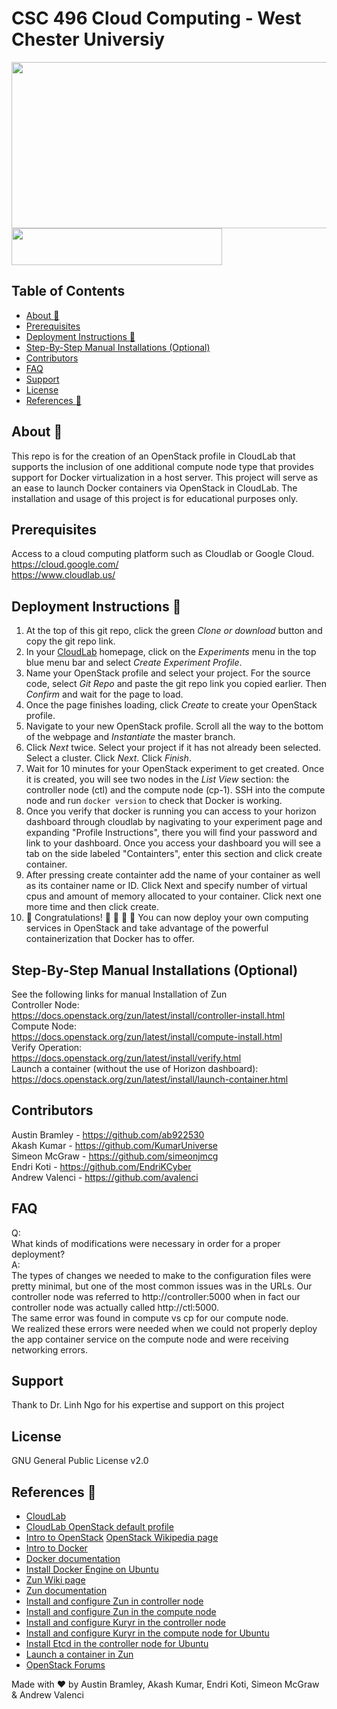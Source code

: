 # CSC 496 Cloud Computing - West Chester Universiy

<img src="https://github.com/ab922530/496-cloud-project/blob/master/images/openstack-docker.png" width="519" height="266"><img src="https://github.com/ab922530/496-cloud-project/blob/master/images/cloudlab-image.png" width="337" height="59">

## Table of Contents
  * [About :whale:](#about--whale-)
  * [Prerequisites](#prerequisites)
  * [Deployment Instructions :hammer:](#deployment-instructions--hammer-)
  * [Step-By-Step Manual Installations (Optional)](#step-by-step-manual-installations--optional-)
  * [Contributors](#contributors)
  * [FAQ](#faq)
  * [Support](#support)
  * [License](#license)
  * [References :page_with_curl:](#references--page-with-curl-)

## About :whale:
This repo is for the creation of an OpenStack profile in CloudLab that supports the inclusion of one additional compute node type that provides support for Docker virtualization in a host server.
This project will serve as an ease to launch Docker containers via OpenStack in CloudLab.
The installation and usage of this project is for educational purposes only.

## Prerequisites
Access to a cloud computing platform such as Cloudlab or Google Cloud.  
https://cloud.google.com/  
https://www.cloudlab.us/  

## Deployment Instructions :hammer:
1. At the top of this git repo, click the green *Clone or download* button and copy the git repo link.
2. In your [CloudLab](https://www.cloudlab.us/) homepage, click on the *Experiments* menu in the top blue menu bar and select *Create Experiment Profile*.
3. Name your OpenStack profile and select your project. For the source code, select *Git Repo* and paste the git repo link you copied earlier. Then *Confirm* and wait for the page to load.
4. Once the page finishes loading, click *Create* to create your OpenStack profile.
5. Navigate to your new OpenStack profile. Scroll all the way to the bottom of the webpage and *Instantiate* the master branch.
6. Click *Next* twice. Select your project if it has not already been selected. Select a cluster. Click *Next*. Click *Finish*.
7. Wait for 10 minutes for your OpenStack experiment to get created. Once it is created, you will see two nodes in the *List View* section: the controller node (ctl) and the compute node (cp-1). SSH into the compute node and run `docker version` to check that Docker is working.  
8. Once you verify that docker is running you can access to your horizon dashboard through cloudlab by nagivating to your experiment page and expanding "Profile Instructions", there you will find your password and link to your dashboard. Once you access your dashboard you will see a tab on the side labeled "Containters", enter this section and click create container.   
9. After pressing create containter add the name of your container as well as its container name or ID. Click Next and specify number of virtual cpus and amount of memory allocated to your container. Click next one more time and then click create.  
10. :tada: Congratulations! :tada: :clap: :clap: :clap: You can now deploy your own computing services in OpenStack and take advantage of the powerful containerization that Docker has to offer.

## Step-By-Step Manual Installations (Optional)
See the following links for manual Installation of Zun  
Controller Node:  
https://docs.openstack.org/zun/latest/install/controller-install.html  
Compute Node:   
https://docs.openstack.org/zun/latest/install/compute-install.html  
Verify Operation:  
https://docs.openstack.org/zun/latest/install/verify.html  
Launch a container (without the use of Horizon dashboard):  
https://docs.openstack.org/zun/latest/install/launch-container.html  

## Contributors
Austin Bramley - https://github.com/ab922530  
Akash Kumar - https://github.com/KumarUniverse  
Simeon McGraw - https://github.com/simeonjmcg  
Endri Koti -  https://github.com/EndriKCyber  
Andrew Valenci - https://github.com/avalenci

## FAQ
Q:  
What kinds of modifications were necessary in order for a proper deployment?  
A:  
The types of changes we needed to make to the configuration files were pretty minimal, but one of the most common issues was in the URLs. Our controller node was referred to http://controller:5000 when in fact our controller node was actually called http://ctl:5000.  
The same error was found in compute vs cp for our compute node.  
We realized these errors were needed when we could not properly deploy the app container service on the compute node and were receiving networking errors.  

## Support 
Thank to Dr. Linh Ngo for his expertise and support on this project

## License
GNU General Public License v2.0

## References :page_with_curl:
- [CloudLab](https://www.cloudlab.us)
- [CloudLab OpenStack default profile](https://gitlab.flux.utah.edu/johnsond/openstack-build-ubuntu)
- [Intro to OpenStack](https://www.openstack.org/software/)
[OpenStack Wikipedia page](https://en.wikipedia.org/wiki/OpenStack)
- [Intro to Docker](https://docs.docker.com/get-started/)
- [Docker documentation](https://docs.docker.com/get-docker/)
- [Install Docker Engine on Ubuntu](https://docs.docker.com/engine/install/ubuntu/)
- [Zun Wiki page](https://wiki.openstack.org/wiki/Zun)
- [Zun documentation](https://docs.openstack.org/zun/latest/)
- [Install and configure Zun in controller node](https://docs.openstack.org/zun/latest/install/controller-install.html)
- [Install and configure Zun in the compute node](https://docs.openstack.org/zun/latest/install/compute-install.html)
- [Install and configure Kuryr in the controller node](https://docs.openstack.org/kuryr-libnetwork/latest/install/controller-install.html)
- [Install and configure Kuryr in the compute node for Ubuntu](https://docs.openstack.org/kuryr-libnetwork/latest/install/compute-install-ubuntu.html)
- [Install Etcd in the controller node for Ubuntu](https://docs.openstack.org/install-guide/environment-etcd-ubuntu.html)
- [Launch a container in Zun](https://docs.openstack.org/zun/latest/install/launch-container.html)
- [OpenStack Forums](https://ask.openstack.org/)

Made with :heart: by Austin Bramley, Akash Kumar, Endri Koti, Simeon McGraw & Andrew Valenci
